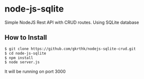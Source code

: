 # node-js-sqlite
Simple NodeJS Rest API with CRUD routes.
Using SQLite database

## How to Install
```sh
$ git clone https://github.com/gkrthk/nodejs-sqlite-crud.git
$ cd node-js-sqlite
$ npm install 
$ node server.js
```

It will be running on port 3000
